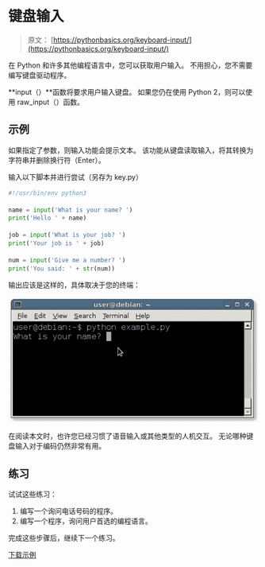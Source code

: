 # 键盘输入

> 原文： [https://pythonbasics.org/keyboard-input/](https://pythonbasics.org/keyboard-input/)

在 Python 和许多其他编程语言中，您可以获取用户输入。 不用担心，您不需要编写键盘驱动程序。

**input（）**函数将要求用户输入键盘。 如果您仍在使用 Python 2，则可以使用 raw_input（）函数。



## 示例

如果指定了参数，则输入功能会提示文本。 该功能从键盘读取输入，将其转换为字符串并删除换行符（Enter）。

输入以下脚本并进行尝试（另存为 key.py）

```py
#!/usr/bin/env python3

name = input('What is your name? ')
print('Hello ' + name)

job = input('What is your job? ')
print('Your job is ' + job)

num = input('Give me a number? ')
print('You said: ' + str(num))

```

输出应该是这样的，具体取决于您的终端：

![keyboard input](img/7b5684cef5f31682794e97f444fc887c.jpg)

在阅读本文时，也许您已经习惯了语音输入或其他类型的人机交互。 无论哪种键盘输入对于编码仍然非常有用。

## 练习

试试这些练习：

1.  编写一个询问电话号码的程序。
2.  编写一个程序，询问用户首选的编程语言。

完成这些步骤后，继续下一个练习。

[下载示例](https://gum.co/dcsp)